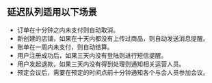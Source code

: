 ## 延迟队列适用以下场景
- 订单在十分钟之内未支付则自动取消。
- 新创建的店铺，如果在十天内都没有上传过商品，则自动发送消息提醒。
- 账单在一周内未支付，则自动结算。
- 用户注册成功后，如果三天内没有登陆则进行短信提醒。
- 用户发起退款，如果三天内没有得到处理则通知相关运营人员。
- 预定会议后，需要在预定的时间点前十分钟通知各个与会人员参加会议。